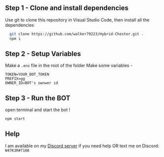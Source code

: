 
## Step 1 - Clone and install dependencies

Use git to clone this repository in Visual Studio Code, then install all the dependencies 

```bash
  git clone https://github.com/walker79223/Hybrid-Chester.git .
  npm i
```
## Step 2 - Setup Variables 
Make a `.env` file in the root of the folder
Make some variables -
```env
TOKEN=YOUR_BOT_TOKEN
PREFIX=gg
OWNER_ID=BOT's ownwer id
```

## Step 3 - Run the BOT
open terminal and start the bot !
```bash
npm start
```

## Help

I am available on my [Discord server](https://discord.gg/MeNj5uFrsQ) if you need help OR text me on Discord: `W47K3R#7100`
